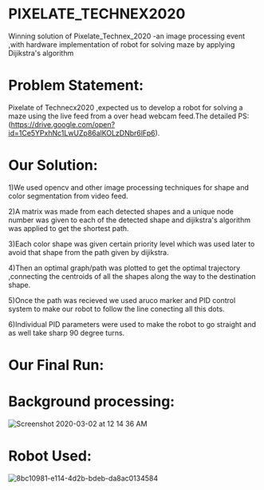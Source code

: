 # PIXELATE_TECHNEX2020
Winning solution of Pixelate_Technex_2020 -an image processing event ,with hardware implementation of robot for solving maze by applying Dijikstra's algorithm

# Problem Statement:
Pixelate of Technecx2020 ,expected us to develop a robot for solving a maze using the live feed from a over head webcam feed.The detailed PS:(https://drive.google.com/open?id=1Ce5YPxhNc1LwUZp86alKOLzDNbr6lFp6).

# Our Solution:
1)We used opencv and other image processing techniques for shape and color segmentation from video feed.

2)A matrix was made from each detected shapes and a unique node number was given to each of the detected shape and dijikstra's algorithm was applied to get the shortest path.

3)Each color shape was given certain priority level which was used later to avoid that shape from the path given by dijikstra.

4)Then an optimal graph/path was plotted to get the optimal trajectory ,connecting the centroids of all the shapes along the way to the destination shape.

5)Once the path was recieved we used aruco marker and PID control system to make our robot to follow the line conecting all this dots.

6)Individual PID parameters were used to make the robot to go straight and as well take sharp 90 degree turns.

# Our Final Run:
# Background processing:
![Screenshot 2020-03-02 at 12 14 36 AM](https://user-images.githubusercontent.com/43948945/75631726-4cc3e380-5c1b-11ea-8dab-1d024f97ede9.png)
# Robot Used:
![8bc10981-e114-4d2b-bdeb-da8ac0134584](https://user-images.githubusercontent.com/43948945/75630637-9c51e180-5c12-11ea-9d2e-3fe17faf9937.jpg)

